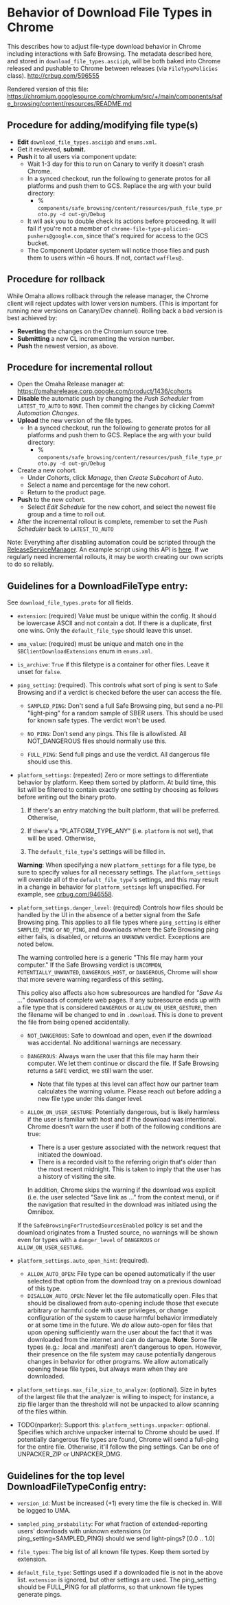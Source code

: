 # Behavior of Download File Types in Chrome

This describes how to adjust file-type download behavior in
Chrome including interactions with Safe Browsing. The metadata described
here, and stored in `download_file_types.asciipb`, will be both baked into
Chrome released and pushable to Chrome between releases (via
`FileTypePolicies` class).  http://crbug.com/596555

Rendered version of this file: https://chromium.googlesource.com/chromium/src/+/main/components/safe_browsing/content/resources/README.md


## Procedure for adding/modifying file type(s)
  * **Edit** `download_file_types.asciipb` and `enums.xml`.
  * Get it reviewed, **submit.**
  * **Push** it to all users via component update:
    * Wait 1-3 day for this to run on Canary to verify it doesn't crash Chrome.
    * In a synced checkout, run the following to generate protos for all
      platforms and push them to GCS. Replace the arg with your build directory:
        * % `components/safe_browsing/content/resources/push_file_type_proto.py -d
          out-gn/Debug`
    * It will ask you to double check its actions before proceeding.  It will
      fail if you're not a member of
      `chrome-file-type-policies-pushers@google.com`, since that's required for
      access to the GCS bucket.
    * The Component Updater system will notice those files and push them to
      users within ~6 hours. If not, contact `waffles@.`

## Procedure for rollback
While Omaha allows rollback through the release manager, the Chrome client will
reject updates with lower version numbers. (This is important for running new
versions on Canary/Dev channel). Rolling back a bad version is best achieved by:
  * **Reverting** the changes on the Chromium source tree.
  * **Submitting** a new CL incrementing the version number.
  * **Push** the newest version, as above.

## Procedure for incremental rollout
  * Open the Omaha Release manager at:
    https://omaharelease.corp.google.com/product/1436/cohorts
  * **Disable** the automatic push by changing the _Push Scheduler_ from
    `LATEST_TO_AUTO` to `NONE`. Then commit the changes by clicking _Commit
    Automation Changes_.
  * **Upload** the new version of the file types.
    * In a synced checkout, run the following to generate protos for all
      platforms and push them to GCS. Replace the arg with your build directory:
        * % `components/safe_browsing/content/resources/push_file_type_proto.py -d
          out-gn/Debug`
  * Create a new cohort.
    * Under _Cohorts_, click _Manage_, then _Create Subcohort_ of Auto.
    * Select a name and percentage for the new cohort.
    * Return to the product page.
  * **Push** to the new cohort.
    * Select _Edit Schedule_ for the new cohort, and select the newest file
      group and a time to roll out.
  * After the incremental rollout is complete, remember to set the _Push
    Scheduler_ back to `LATEST_TO_AUTO`

Note: Everything after disabling automation could be scripted through the
[ReleaseServiceManager](http://google3/java/com/google/installer/releasemanager/proto/releasemanager_stubby.proto).
An example script using this API is
[here](http://google3/googleclient/installer/tools/release/keystone/create_release_testing_cohorts.py).
If we regularly need incremental rollouts, it may be worth creating our own
scripts to do so reliably.

## Guidelines for a DownloadFileType entry:
See `download_file_types.proto` for all fields.

  * `extension`: (required) Value must be unique within the config. It should be
    lowercase ASCII and not contain a dot. If there _is_ a duplicate,
    first one wins. Only the `default_file_type` should leave this unset.

  * `uma_value`: (required) must be unique and match one in the
    `SBClientDownloadExtensions` enum in `enums.xml`.

  * `is_archive`: `True` if this filetype is a container for other files.
     Leave it unset for `false`.

  * `ping_setting`:  (required). This controls what sort of ping is sent
     to Safe Browsing and if a verdict is checked before the user can
     access the file.

    * `SAMPLED_PING`: Don't send a full Safe Browsing ping, but
       send a no-PII "light-ping" for a random sample of SBER users.
       This should be used for known safe types. The verdict won't be used.

    * `NO_PING`:  Don’t send any pings. This file is allowlisted. All
      NOT_DANGEROUS files should normally use this.
    * `FULL_PING`: Send full pings and use the verdict. All dangerous
      file should use this.

  * `platform_settings`: (repeated) Zero or more settings to differentiate
     behavior by platform. Keep them sorted by platform. At build time,
     this list will be filtered to contain exactly one setting by choosing
     as follows before writing out the binary proto.

       1. If there's an entry matching the built platform,
         that will be preferred. Otherwise,

       2. If there's a "PLATFORM_TYPE_ANY" (i.e. `platform` is not set),
       that will be used. Otherwise,

       3. The `default_file_type`'s settings will be filled in.

    **Warning**: When specifying a new `platform_settings` for a file type, be
    sure to specify values for all necessary settings. The `platform_settings`
    will override all of the `default_file_type`'s settings, and this may result
    in a change in behavior for `platform_settings` left unspecified. For
    example, see [crbug.com/946558](https://crbug.com/946558#c5).

  * `platform_settings.danger_level`: (required) Controls how files should be
    handled by the UI in the absence of a better signal from the Safe Browsing
    ping. This applies to all file types where `ping_setting` is either
    `SAMPLED_PING` or `NO_PING`, and downloads where the Safe Browsing ping
    either fails, is disabled, or returns an `UNKNOWN` verdict. Exceptions are
    noted below.

    The warning controlled here is a generic "This file may harm your computer."
    If the Safe Browsing verdict is `UNCOMMON`, `POTENTIALLY_UNWANTED`,
    `DANGEROUS_HOST`, or `DANGEROUS`, Chrome will show that more severe warning
    regardless of this setting.

    This policy also affects also how subresources are handled for *"Save As
    ..."* downloads of complete web pages. If any subresource ends up with a
    file type that is considered `DANGEROUS` or `ALLOW_ON_USER_GESTURE`, then
    the filename will be changed to end in `.download`. This is done to prevent
    the file from being opened accidentally.

    * `NOT_DANGEROUS`: Safe to download and open, even if the download
       was accidental. No additional warnings are necessary.
    * `DANGEROUS`: Always warn the user that this file may harm their
      computer. We let them continue or discard the file. If Safe
      Browsing returns a `SAFE` verdict, we still warn the user.
        * Note that file types at this level can affect how our partner team
          calculates the warning volume. Please reach out before adding a new
          file type under this danger level.
    * `ALLOW_ON_USER_GESTURE`: Potentially dangerous, but is likely harmless if
      the user is familiar with host and if the download was intentional. Chrome
      doesn't warn the user if both of the following conditions are true:

        * There is a user gesture associated with the network request that
          initiated the download.
        * There is a recorded visit to the referring origin that's older than
          the most recent midnight. This is taken to imply that the user has a
          history of visiting the site.

      In addition, Chrome skips the warning if the download was explicit (i.e.
      the user selected "Save link as ..." from the context menu), or if the
      navigation that resulted in the download was initiated using the Omnibox.

    If the `SafeBrowsingForTrustedSourcesEnabled` policy is set and the download
    originates from a Trusted source, no warnings will be shown even for types
    with a `danger_level` of `DANGEROUS` or `ALLOW_ON_USER_GESTURE`.

  * `platform_settings.auto_open_hint`: (required).
    * `ALLOW_AUTO_OPEN`: File type can be opened automatically if the user
      selected that option from the download tray on a previous download
      of this type.
    * `DISALLOW_AUTO_OPEN`:  Never let the file automatically open.
      Files that should be disallowed from auto-opening include those that
      execute arbitrary or harmful code with user privileges, or change
      configuration of the system to cause harmful behavior immediately
      or at some time in the future. We *do* allow auto-open for files
      that upon opening sufficiently warn the user about the fact that it
      was downloaded from the internet and can do damage. **Note**:
      Some file types (e.g.: .local and .manifest) aren't dangerous
      to open. However, their presence on the file system may cause
      potentially dangerous changes in behavior for other programs. We
      allow automatically opening these file types, but always warn when
      they are downloaded.
  * `platform_settings.max_file_size_to_analyze`: (optional).
      Size in bytes of the largest file that the analyzer is willing to inspect;
      for instance, a zip file larger than the threshold will not be unpacked
      to allow scanning of the files within.

  * TODO(nparker): Support this: `platform_settings.unpacker`:
     optional. Specifies which archive unpacker internal to Chrome
     should be used. If potentially dangerous file types are found,
     Chrome will send a full-ping for the entire file. Otherwise, it'll
     follow the ping settings. Can be one of UNPACKER_ZIP or UNPACKER_DMG.

## Guidelines for the top level DownloadFileTypeConfig entry:
  * `version_id`: Must be increased (+1) every time the file is checked in.
     Will be logged to UMA.

  * `sampled_ping_probability`: For what fraction of extended-reporting
    users' downloads with unknown extensions (or
    ping_setting=SAMPLED_PING) should we send light-pings? [0.0 .. 1.0]

  * `file_types`: The big list of all known file types. Keep them
     sorted by extension.

  * `default_file_type`: Settings used if a downloaded file is not in
    the above list. `extension` is ignored, but other settings are used.
    The ping_setting should be FULL_PING for all platforms, so that
    unknown file types generate pings.
